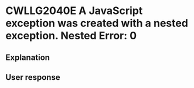 # CWLLG2040E A JavaScript exception was created with a nested exception.  Nested Error: 0

## Explanation

## User response